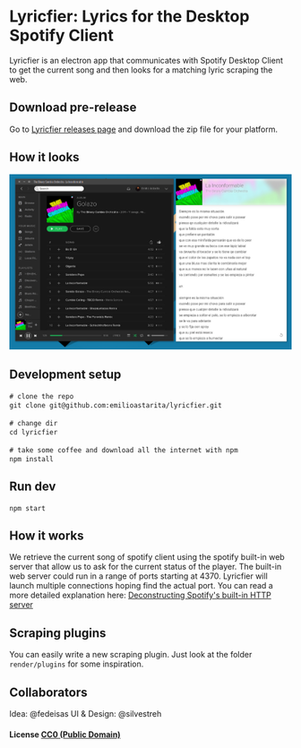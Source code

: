 # Lyricfier: Lyrics for the Desktop Spotify Client

Lyricfier is an electron app that communicates  with Spotify Desktop Client to get the current song and then looks for a matching lyric scraping the web.

## Download pre-release

Go to [Lyricfier releases page](https://github.com/emilioastarita/lyricfier/releases/tag/0.1.0) and download the zip file for your platform.


## How it looks

![Lyricfier Screenshot](/screenshot.jpg?raw=true "Lyricfier Screenshot")


## Development setup 

```
# clone the repo
git clone git@github.com:emilioastarita/lyricfier.git

# change dir
cd lyricfier

# take some coffee and download all the internet with npm
npm install

```

## Run dev

```
npm start
```



## How it works

We retrieve the current song of spotify client using the spotify built-in web server that allow us to ask for the current status of the player.
The built-in web server could run in a range of ports starting at 4370. Lyricfier will launch multiple connections hoping find the actual port. 
You can read a more detailed explanation here: [Deconstructing Spotify's built-in HTTP server](http://cgbystrom.com/articles/deconstructing-spotifys-builtin-http-server/)

## Scraping plugins

You can easily write a new scraping plugin. Just look at the folder `render/plugins` for some inspiration. 




## Collaborators

Idea: @fedeisas
UI & Design: @silvestreh 

#### License [CC0 (Public Domain)](LICENSE.md)
